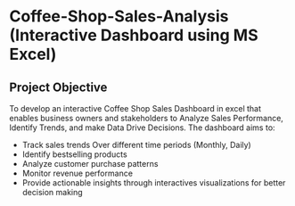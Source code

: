 # Coffee-Shop-Sales-Analysis (Interactive Dashboard using MS Excel)
## Project Objective
To develop an interactive Coffee Shop Sales Dashboard in excel that enables business owners and stakeholders to Analyze Sales Performance, Identify Trends, and make Data Drive Decisions. The dashboard aims to:
* Track sales trends Over different time periods (Monthly, Daily)
* Identify bestselling products
* Analyze customer purchase patterns
* Monitor revenue performance
* Provide actionable insights through interactives visualizations for better decision making


